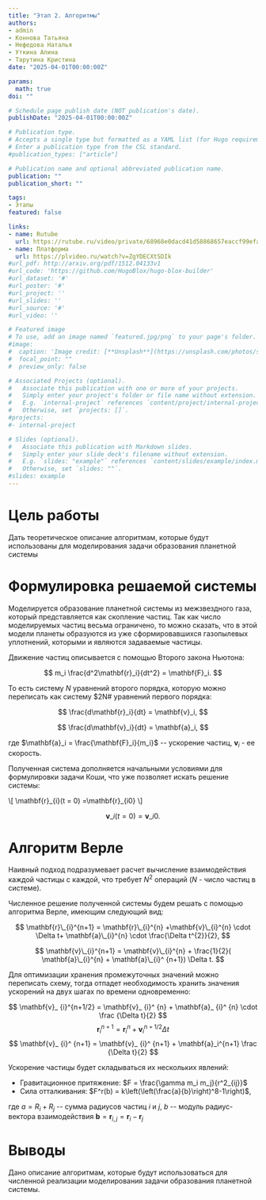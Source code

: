 ```yaml
---
title: "Этап 2. Алгоритмы"
authors:
- admin
- Коннова Татьяна
- Нефедова Наталья
- Уткина Алина
- Тарутина Кристина
date: "2025-04-01T00:00:00Z"

params:
  math: true
doi: ""

# Schedule page publish date (NOT publication's date).
publishDate: "2025-04-01T00:00:00Z"

# Publication type.
# Accepts a single type but formatted as a YAML list (for Hugo requirements).
# Enter a publication type from the CSL standard.
#publication_types: ["article"]

# Publication name and optional abbreviated publication name.
publication: ""
publication_short: ""

tags:
- Этапы
featured: false

links:
- name: Rutube
  url: https://rutube.ru/video/private/68968e0dacd41d58868657eaccf99efa/?p=ZAbQ22IaQNxHTecMGIFx8w
- name: Платформа
  url: https://plvideo.ru/watch?v=ZgYDECXtSDIk
#url_pdf: http://arxiv.org/pdf/1512.04133v1
#url_code: 'https://github.com/HugoBlox/hugo-blox-builder'
#url_dataset: '#'
#url_poster: '#'
#url_project: ''
#url_slides: ''
#url_source: '#'
#url_video: ''

# Featured image
# To use, add an image named `featured.jpg/png` to your page's folder. 
#image:
#  caption: 'Image credit: [**Unsplash**](https://unsplash.com/photos/s9CC2SKySJM)'
#  focal_point: ""
#  preview_only: false

# Associated Projects (optional).
#   Associate this publication with one or more of your projects.
#   Simply enter your project's folder or file name without extension.
#   E.g. `internal-project` references `content/project/internal-project/index.md`.
#   Otherwise, set `projects: []`.
#projects:
#- internal-project

# Slides (optional).
#   Associate this publication with Markdown slides.
#   Simply enter your slide deck's filename without extension.
#   E.g. `slides: "example"` references `content/slides/example/index.md`.
#   Otherwise, set `slides: ""`.
#slides: example
---
```


# Цель работы

Дать теоретическое описание алгоритмам, которые будут использованы для моделирования задачи образования планетной системы

# Формулировка решаемой системы 

Моделируется образование планетной системы из межзвездного газа, который представляется как скопление частиц.
Так как число моделируемых частиц весьма ограничено, то можно сказать, что в этой модели планеты образуются из уже сформировавшихся газопылевых уплотнений, которыми и являются задаваемые частицы.

Движение частиц описывается с помощью Второго закона Ньютона:

$$
m_i \frac{d^2\mathbf{r}_i}{dt^2} = \mathbf{F}_i.
$$

То есть систему $N$ уравнений второго порядка, которую можно переписать как систему $2N# уравнений первого порядка:

$$
\frac{d\mathbf{r}_i}{dt} = \mathbf{v}_i,
$$

$$
\frac{d\mathbf{v}_i}{dt} = \mathbf{a}_i,
$$

где $\mathbf{a}_i = \frac{\mathbf{F}_i}{m_i}$ -- ускорение частиц, $\mathbf{v}_i$ - ее скорость.

Полученная система дополняется начальными условиями для формулировки задачи Коши, что уже позволяет искать решение системы:


\\[ \mathbf{r}\_{i}(t = 0) =\mathbf{r}\_{i0} \\]

$$
\mathbf{v}\_i(t = 0) = \mathbf{v}\_{i0}.
$$

# Алгоритм Верле

Наивный подход подразумевает расчет вычисление взаимодействия каждой частицы с каждой, что требует $N^2$ операций ($N$ - число частиц в системе). 

Численное решение полученной системы будем решать с помощью алгоритма Верле, имеющим следующий вид:

$$
\mathbf{r}\_{i}^{n+1} = \mathbf{r}\_{i}^{n} +\mathbf{v}\_{i}^{n} \cdot \Delta t+ \mathbf{a}\_{i}^{n} \cdot \frac{\Delta t^{2}}{2}, 
$$

$$
\mathbf{v}\_{i}^{n+1} = \mathbf{v}\_{i}^{n} + \frac{1}{2}( \mathbf{a}\_{i}^{n} + \mathbf{a}\_{i}^ {n+1}) \Delta t.
$$

Для оптимизации хранения промежуточных значений можно переписать схему, тогда отпадет необходимость хранить значения ускорений на двух шагах по времени одновременно:


$$
\mathbf{v}_ {i}^{n+1/2}  =  \mathbf{v}_ {i}^ {n}  +  \mathbf{a}_ {i}^ {n}  \cdot  \frac {\Delta t}{2} 
$$ 
$$
\mathbf{r}_ {i}^ {n+1}  =  \mathbf{r}_ {i}^ {n}  +  \mathbf{v}_ {i}^ {n+1/2}  \Delta t
$$
$$
\mathbf{v}_ {i}^ {n+1} =  \mathbf{v}_ {i}^ {n+1} + \mathbf{a}_i^{n+1} \frac {\Delta t}{2} 
$$

Ускорение частицы будет складываться их нескольких явлений:

  * Гравитационное притяжение: $F = \frac{\gamma m_i m_j}{r^2_{ij}}$
  * Сила отталкивания: $F^r(b) = k\left(\left(\frac{a}{b}\right)^8-1\right)$, 
  
  где $a = R_i + R_j$ -- сумма радиусов частиц $i$ и $j$, $b$ -- модуль радиус-вектора взаимодействия $\mathbf{b} = \mathbf{r}_{i,j} = \mathbf{r}_i − \mathbf{r}_j$

# Выводы

Дано описание алгоритмам, которые будут использоваться для численной реализации моделирования задачи образования планетной 
системы.



